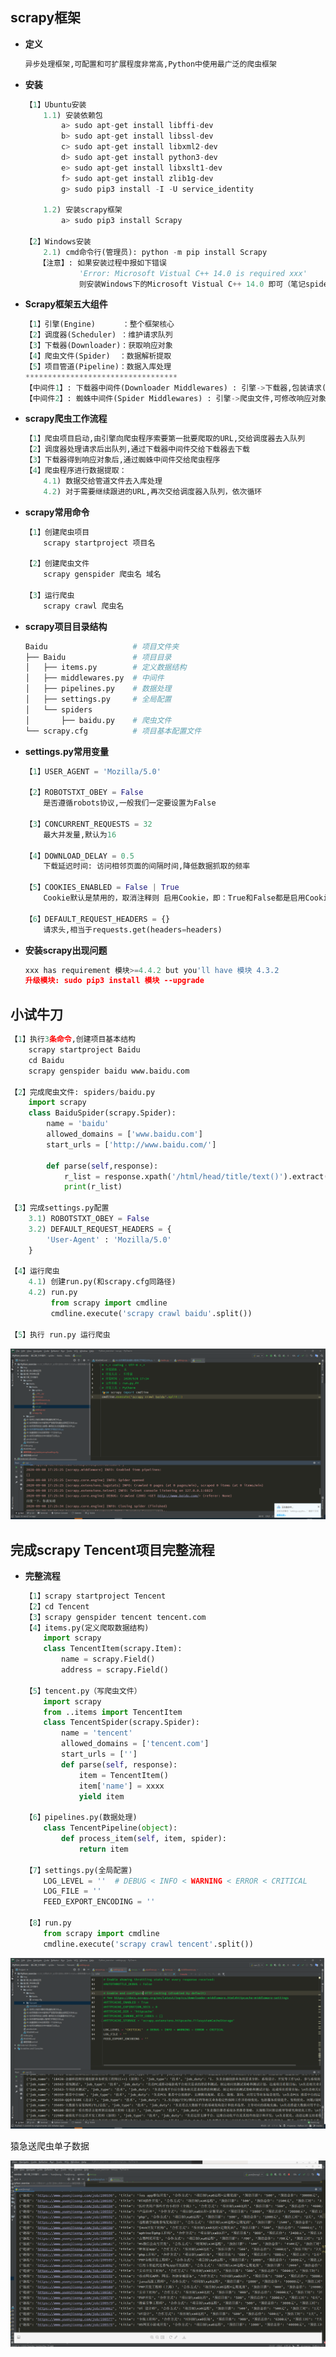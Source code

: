 ## **scrapy框架**

- **定义**

  ```python
  异步处理框架,可配置和可扩展程度非常高,Python中使用最广泛的爬虫框架
  ```

- **安装**

  ```python
  【1】Ubuntu安装
      1.1) 安装依赖包
          a> sudo apt-get install libffi-dev
          b> sudo apt-get install libssl-dev
          c> sudo apt-get install libxml2-dev
          d> sudo apt-get install python3-dev
          e> sudo apt-get install libxslt1-dev
          f> sudo apt-get install zlib1g-dev
          g> sudo pip3 install -I -U service_identity
          
      1.2) 安装scrapy框架
          a> sudo pip3 install Scrapy
          
  【2】Windows安装
      2.1) cmd命令行(管理员): python -m pip install Scrapy
     【注意】: 如果安装过程中报如下错误
              'Error: Microsoft Vistual C++ 14.0 is required xxx'
              则安装Windows下的Microsoft Vistual C++ 14.0 即可（笔记spiderfiles中有）
  ```

- **Scrapy框架五大组件**

  ```python
  【1】引擎(Engine)      ：整个框架核心
  【2】调度器(Scheduler) ：维护请求队列
  【3】下载器(Downloader)：获取响应对象
  【4】爬虫文件(Spider)  ：数据解析提取
  【5】项目管道(Pipeline)：数据入库处理
  **********************************
  【中间件1】: 下载器中间件(Downloader Middlewares) : 引擎->下载器,包装请求(随机代理等)
  【中间件2】: 蜘蛛中间件(Spider Middlewares) : 引擎->爬虫文件,可修改响应对象属性
  ```

- **scrapy爬虫工作流程**

  ```python
  【1】爬虫项目启动,由引擎向爬虫程序索要第一批要爬取的URL,交给调度器去入队列
  【2】调度器处理请求后出队列,通过下载器中间件交给下载器去下载
  【3】下载器得到响应对象后,通过蜘蛛中间件交给爬虫程序
  【4】爬虫程序进行数据提取：
      4.1) 数据交给管道文件去入库处理
      4.2) 对于需要继续跟进的URL,再次交给调度器入队列，依次循环
  ```

- **scrapy常用命令**

  ```python
  【1】创建爬虫项目
      scrapy startproject 项目名
      
  【2】创建爬虫文件
      scrapy genspider 爬虫名 域名
      
  【3】运行爬虫
      scrapy crawl 爬虫名
  ```

- **scrapy项目目录结构**

  ```python
  Baidu                   # 项目文件夹
  ├── Baidu               # 项目目录
  │   ├── items.py        # 定义数据结构
  │   ├── middlewares.py  # 中间件
  │   ├── pipelines.py    # 数据处理
  │   ├── settings.py     # 全局配置
  │   └── spiders
  │       ├── baidu.py    # 爬虫文件
  └── scrapy.cfg          # 项目基本配置文件
  ```

- **settings.py常用变量**

  ```python
  【1】USER_AGENT = 'Mozilla/5.0'
  
  【2】ROBOTSTXT_OBEY = False
      是否遵循robots协议,一般我们一定要设置为False
  
  【3】CONCURRENT_REQUESTS = 32
      最大并发量,默认为16
      
  【4】DOWNLOAD_DELAY = 0.5
      下载延迟时间: 访问相邻页面的间隔时间,降低数据抓取的频率
  
  【5】COOKIES_ENABLED = False | True
      Cookie默认是禁用的，取消注释则 启用Cookie，即：True和False都是启用Cookie
      
  【6】DEFAULT_REQUEST_HEADERS = {}
      请求头,相当于requests.get(headers=headers)
  ```

- **安装scrapy出现问题**

  ```python
  xxx has requirement 模块>=4.4.2 but you'll have 模块 4.3.2
  升级模块: sudo pip3 install 模块 --upgrade
  ```

## **小试牛刀**

```python
【1】执行3条命令,创建项目基本结构
    scrapy startproject Baidu
    cd Baidu
    scrapy genspider baidu www.baidu.com
    
【2】完成爬虫文件: spiders/baidu.py
    import scrapy
    class BaiduSpider(scrapy.Spider):
        name = 'baidu'
        allowed_domains = ['www.baidu.com']
        start_urls = ['http://www.baidu.com/']
        
        def parse(self,response):
            r_list = response.xpath('/html/head/title/text()').extract()[0]
            print(r_list)
  
【3】完成settings.py配置
    3.1) ROBOTSTXT_OBEY = False
    3.2) DEFAULT_REQUEST_HEADERS = {
        'User-Agent' : 'Mozilla/5.0'
    }
    
【4】运行爬虫
    4.1) 创建run.py(和scrapy.cfg同路径)
    4.2) run.py
         from scrapy import cmdline
         cmdline.execute('scrapy crawl baidu'.split())
            
【5】执行 run.py 运行爬虫
```

![Image text](https://raw.githubusercontent.com/weqq2019/Python_exercise/master/img/03-05-05x.png)



## **完成scrapy Tencent项目完整流程**

- **完整流程**

  ```python
  【1】scrapy startproject Tencent
  【2】cd Tencent
  【3】scrapy genspider tencent tencent.com
  【4】items.py(定义爬取数据结构)
      import scrapy
      class TencentItem(scrapy.Item):
          name = scrapy.Field()
          address = scrapy.Field()
      
  【5】tencent.py（写爬虫文件）
      import scrapy
      from ..items import TencentItem
      class TencentSpider(scrapy.Spider):
          name = 'tencent'
          allowed_domains = ['tencent.com']
          start_urls = ['']
          def parse(self, response):
              item = TencentItem()
              item['name'] = xxxx
              yield item
  
  【6】pipelines.py(数据处理)
      class TencentPipeline(object):
          def process_item(self, item, spider):
              return item
      
  【7】settings.py(全局配置)
      LOG_LEVEL = ''  # DEBUG < INFO < WARNING < ERROR < CRITICAL
      LOG_FILE = ''
      FEED_EXPORT_ENCODING = ''
      
  【8】run.py 
      from scrapy import cmdline
      cmdline.execute('scrapy crawl tencent'.split())
  ```



![Image text](https://raw.githubusercontent.com/weqq2019/Python_exercise/master/img/03-05-06.png)



猿急送爬虫单子数据

![Image text](https://raw.githubusercontent.com/weqq2019/Python_exercise/master/img/03-05-07.png)